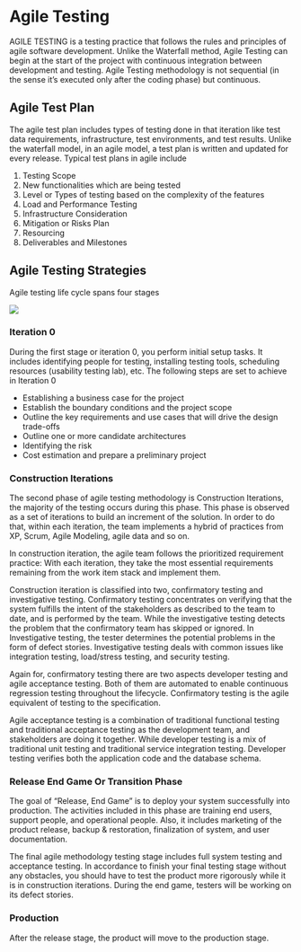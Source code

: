 # Agile Testing

AGILE TESTING is a testing practice that follows the rules and principles of agile software development. Unlike the Waterfall method, Agile Testing can begin at the start of the project with continuous integration between development and testing. Agile Testing methodology is not sequential (in the sense it’s executed only after the coding phase) but continuous.

## Agile Test Plan
The agile test plan includes types of testing done in that iteration like test data requirements, infrastructure, test environments, and test results. Unlike the waterfall model, in an agile model, a test plan is written and updated for every release. Typical test plans in agile include

1. Testing Scope
1. New functionalities which are being tested
1. Level or Types of testing based on the complexity of the features
1. Load and Performance Testing
1. Infrastructure Consideration
1. Mitigation or Risks Plan
1. Resourcing
1. Deliverables and Milestones

## Agile Testing Strategies
Agile testing life cycle spans four stages

![](images/Aspose.Words.e4d64546-c6d2-46ea-9993-efc42f6dccb5.002.png)

### Iteration 0
During the first stage or iteration 0, you perform initial setup tasks. It includes identifying people for testing, installing testing tools, scheduling resources (usability testing lab), etc. The following steps are set to achieve in Iteration 0

- Establishing a business case for the project
- Establish the boundary conditions and the project scope
- Outline the key requirements and use cases that will drive the design trade-offs
- Outline one or more candidate architectures
- Identifying the risk
- Cost estimation and prepare a preliminary project

### Construction Iterations
The second phase of agile testing methodology is Construction Iterations, the majority of the testing occurs during this phase. This phase is observed as a set of iterations to build an increment of the solution.  In order to do that, within each iteration, the team implements a hybrid of practices from XP, Scrum, Agile Modeling, agile data and so on.

In construction iteration, the agile team follows the prioritized requirement practice: With each iteration, they take the most essential requirements remaining from the work item stack and implement them.

Construction iteration is classified into two, confirmatory testing and investigative testing.  Confirmatory testing concentrates on verifying that the system fulfills the intent of the stakeholders as described to the team to date, and is performed by the team.  While the investigative testing detects the problem that the confirmatory team has skipped or ignored.  In Investigative testing, the tester determines the potential problems in the form of defect stories. Investigative testing deals with common issues like integration testing, load/stress testing, and security testing. 

Again for, confirmatory testing there are two aspects developer testing and agile acceptance testing. Both of them are automated to enable continuous regression testing throughout the lifecycle.  Confirmatory testing is the agile equivalent of testing to the specification. 

Agile acceptance testing is a combination of traditional functional testing and traditional acceptance testing as the development team, and stakeholders are doing it together.  While developer testing is a mix of traditional unit testing and traditional service integration testing.  Developer testing verifies both the application code and the database schema.

### Release End Game Or Transition Phase

The goal of “Release, End Game” is to deploy your system successfully into production.  The activities included in this phase are training end users, support people, and operational people.  Also, it includes marketing of the product release, backup & restoration, finalization of system, and user documentation.

The final agile methodology testing stage includes full system testing and acceptance testing. In accordance to finish your final testing stage without any obstacles, you should have to test the product more rigorously while it is in construction iterations. During the end game, testers will be working on its defect stories.

### Production

After the release stage, the product will move to the production stage.
